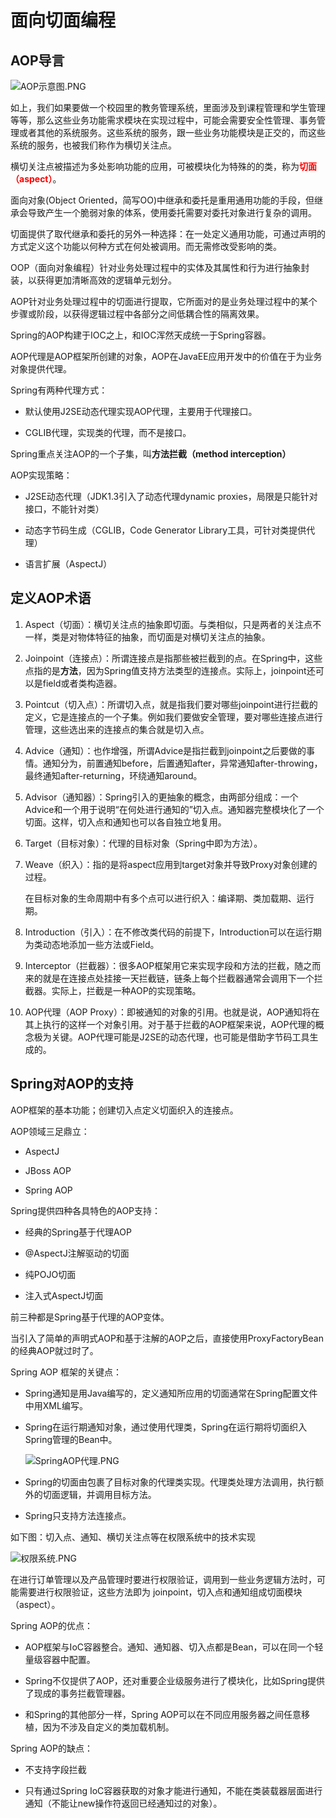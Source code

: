 # 面向切面编程

## AOP导言

![AOP示意图.PNG](https://github.com/GitVinsmoke/Spring-Notebook/blob/master/images/AOP%E7%A4%BA%E6%84%8F%E5%9B%BE.PNG)

如上，我们如果要做一个校园里的教务管理系统，里面涉及到课程管理和学生管理等等，那么这些业务功能需求模块在实现过程中，可能会需要安全性管理、事务管理或者其他的系统服务。这些系统的服务，跟一些业务功能模块是正交的，而这些系统的服务，也被我们称作为横切关注点。

横切关注点被描述为多处影响功能的应用，可被模块化为特殊的的类，称为<font color="red">**切面（aspect）**</font>。

面向对象(Object Oriented，简写OO)中继承和委托是重用通用功能的手段，但继承会导致产生一个脆弱对象的体系，使用委托需要对委托对象进行复杂的调用。

切面提供了取代继承和委托的另外一种选择：在一处定义通用功能，可通过声明的方式定义这个功能以何种方式在何处被调用。而无需修改受影响的类。

OOP（面向对象编程）针对业务处理过程中的实体及其属性和行为进行抽象封装，以获得更加清晰高效的逻辑单元划分。

AOP针对业务处理过程中的切面进行提取，它所面对的是业务处理过程中的某个步骤或阶段，以获得逻辑过程中各部分之间低耦合性的隔离效果。

Spring的AOP构建于IOC之上，和IOC浑然天成统一于Spring容器。

AOP代理是AOP框架所创建的对象，AOP在JavaEE应用开发中的价值在于为业务对象提供代理。

Spring有两种代理方式：

- 默认使用J2SE动态代理实现AOP代理，主要用于代理接口。

- CGLIB代理，实现类的代理，而不是接口。

Spring重点关注AOP的一个子集，叫**方法拦截（method interception）**

AOP实现策略：

- J2SE动态代理（JDK1.3引入了动态代理dynamic proxies，局限是只能针对接口，不能针对类）

- 动态字节码生成（CGLIB，Code Generator Library工具，可针对类提供代理）

- 语言扩展（AspectJ）

## 定义AOP术语

1. Aspect（切面）：横切关注点的抽象即切面。与类相似，只是两者的关注点不一样，类是对物体特征的抽象，而切面是对横切关注点的抽象。

2. Joinpoint（连接点）：所谓连接点是指那些被拦截到的点。在Spring中，这些点指的是**方法**，因为Spring值支持方法类型的连接点。实际上，joinpoint还可以是field或者类构造器。

3. Pointcut（切入点）：所谓切入点，就是指我们要对哪些joinpoint进行拦截的定义，它是连接点的一个子集。例如我们要做安全管理，要对哪些连接点进行管理，这些选出来的连接点的集合就是切入点。

4. Advice（通知）：也作增强，所谓Advice是指拦截到joinpoint之后要做的事情。通知分为，前置通知before，后置通知after，异常通知after-throwing，最终通知after-returning，环绕通知around。

5. Advisor（通知器）：Spring引入的更抽象的概念，由两部分组成：一个Advice和一个用于说明“在何处进行通知的”切入点。通知器完整模块化了一个切面。这样，切入点和通知也可以各自独立地复用。

6. Target（目标对象）：代理的目标对象（Spring中即为方法）。

7. Weave（织入）：指的是将aspect应用到target对象并导致Proxy对象创建的过程。

	在目标对象的生命周期中有多个点可以进行织入：编译期、类加载期、运行期。

8. Introduction（引入）：在不修改类代码的前提下，Introduction可以在运行期为类动态地添加一些方法或Field。

9. Interceptor（拦截器）：很多AOP框架用它来实现字段和方法的拦截，随之而来的就是在连接点处挂接一天拦截链，链条上每个拦截器通常会调用下一个拦截器。实际上，拦截是一种AOP的实现策略。

10. AOP代理（AOP Proxy）：即被通知的对象的引用。也就是说，AOP通知将在其上执行的这样一个对象引用。对于基于拦截的AOP框架来说，AOP代理的概念极为关键。AOP代理可能是J2SE的动态代理，也可能是借助字节码工具生成的。

## Spring对AOP的支持

AOP框架的基本功能；创建切入点定义切面织入的连接点。

AOP领域三足鼎立：

- AspectJ

- JBoss AOP

- Spring AOP

Spring提供四种各具特色的AOP支持：

- 经典的Spring基于代理AOP

- @AspectJ注解驱动的切面

- 纯POJO切面

- 注入式AspectJ切面

前三种都是Spring基于代理的AOP变体。

当引入了简单的声明式AOP和基于注解的AOP之后，直接使用ProxyFactoryBean的经典AOP就过时了。

Spring AOP 框架的关键点：

- Spring通知是用Java编写的，定义通知所应用的切面通常在Spring配置文件中用XML编写。

- Spring在运行期通知对象，通过使用代理类，Spring在运行期将切面织入Spring管理的Bean中。

	![SpringAOP代理.PNG](https://github.com/GitVinsmoke/Spring-Notebook/blob/master/images/SpringAOP%E4%BB%A3%E7%90%86.PNG)

- Spring的切面由包裹了目标对象的代理类实现。代理类处理方法调用，执行额外的切面逻辑，并调用目标方法。

- Spring只支持方法连接点。

如下图：切入点、通知、横切关注点等在权限系统中的技术实现

![权限系统.PNG](https://github.com/GitVinsmoke/Spring-Notebook/blob/master/images/%E6%9D%83%E9%99%90%E7%B3%BB%E7%BB%9F.PNG)

在进行订单管理以及产品管理时要进行权限验证，调用到一些业务逻辑方法时，可能需要进行权限验证，这些方法即为 joinpoint，切入点和通知组成切面模块（aspect）。

Spring AOP的优点：

- AOP框架与IoC容器整合。通知、通知器、切入点都是Bean，可以在同一个轻量级容器中配置。

- Spring不仅提供了AOP，还对重要企业级服务进行了模块化，比如Spring提供了现成的事务拦截管理器。

- 和Spring的其他部分一样，Spring AOP可以在不同应用服务器之间任意移植，因为不涉及自定义的类加载机制。

Spring AOP的缺点：

- 不支持字段拦截

- 只有通过Spring IoC容器获取的对象才能进行通知，不能在类装载器层面进行通知（不能让new操作符返回已经通知过的对象）。